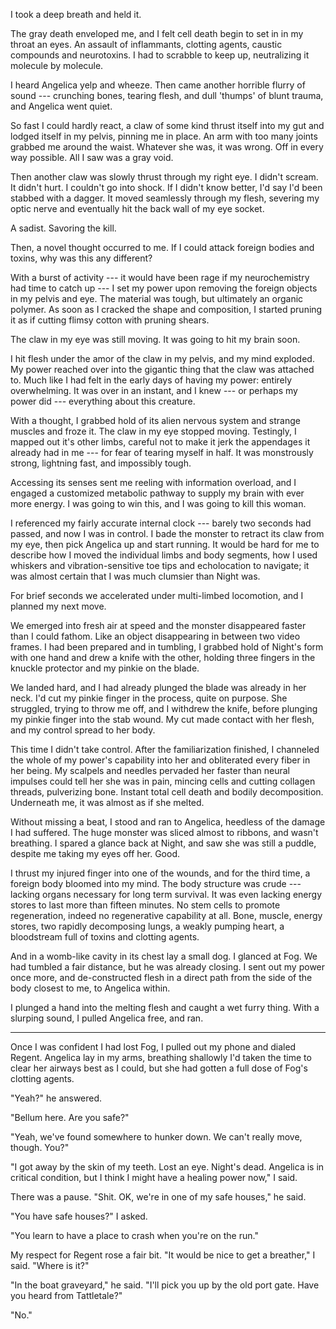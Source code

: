 I took a deep breath and held it.

The gray death enveloped me, and I felt cell death begin to set in in my throat an eyes. An assault
of inflammants, clotting agents, caustic compounds and neurotoxins. I had to scrabble to keep up, neutralizing
it molecule by molecule.

I heard Angelica yelp and wheeze. Then came another horrible flurry of sound --- crunching bones, tearing flesh,
and dull 'thumps' of blunt trauma, and Angelica went quiet.

So fast I could hardly react, a claw of some kind thrust itself into my gut and lodged itself in my pelvis, pinning me in place.
An arm with too many joints grabbed me around the waist.
Whatever she was, it was wrong. Off in every way possible. All I saw was a gray void.

Then another claw was slowly thrust through my right eye. I didn't scream. It didn't
hurt. I couldn't go into shock. If I didn't know better, I'd say I'd been stabbed with a dagger. It moved
seamlessly through my flesh, severing my optic nerve and eventually hit the back wall of my eye socket.

A sadist. Savoring the kill.

Then, a novel thought occurred to me. If I could attack foreign bodies and toxins, why was
this any different?

With a burst of activity --- it would have been rage if my neurochemistry had time to catch up ---
I set my power upon removing the foreign objects in my pelvis and eye. The material was tough, but
ultimately an organic polymer. As soon as I cracked the shape and composition, I started pruning it as if cutting
flimsy cotton with pruning shears.

The claw in my eye was still moving. It was going to hit my brain soon.

I hit flesh under the amor of the claw in my pelvis, and my mind exploded.
My power reached over into the gigantic thing that the claw was attached to. Much like I had felt
in the early days of having my power: entirely overwhelming. It was over in an instant, and I knew --- or
perhaps my power did --- everything about this creature.

With a thought, I grabbed hold of its alien nervous system and strange muscles and froze it. The claw in my eye
stopped moving. Testingly, I mapped out it's other limbs, careful not to make it jerk the appendages it already had
in me --- for fear of tearing myself in half. It was monstrously strong, lightning fast, and impossibly tough.

Accessing its senses sent me reeling with information overload, and I engaged a customized metabolic pathway
to supply my brain with ever more energy. I was going to win this, and I was going to kill this woman.

I referenced my fairly accurate internal clock --- barely two seconds had passed, and now I was in control.
I bade the monster to retract its claw from my eye, then pick Angelica up and start running. It would be hard for
me to describe how I moved the individual limbs and body segments, how I used whiskers and vibration-sensitive
toe tips and echolocation to navigate; it was almost certain that I was much clumsier than Night was.

For brief seconds we accelerated under multi-limbed locomotion, and I planned my next move.

We emerged into fresh air at speed and the monster disappeared faster than I could fathom. Like an object disappearing
in between two video frames. I had been prepared and in tumbling, I grabbed hold of Night's form with one hand and drew
a knife with the other, holding three fingers in the knuckle protector and my pinkie on the blade.

We landed hard, and I had already plunged the blade was already in her neck. I'd cut my pinkie finger in the process,
quite on purpose. She struggled, trying to throw me off, and I withdrew the knife, before plunging my pinkie finger
into the stab wound. My cut made contact with her flesh, and my control spread to her body.

This time I didn't take control. After the familiarization finished, I channeled the whole of my power's capability
into her and obliterated every fiber in her being. My scalpels and needles pervaded her faster than neural impulses could
tell her she was in pain, mincing cells and cutting collagen threads, pulverizing bone. Instant total cell death and
bodily decomposition. Underneath me, it was almost as if she melted.

Without missing a beat, I stood and ran to Angelica, heedless of the damage I had suffered. The huge monster was sliced
almost to ribbons, and wasn't breathing. I spared a glance back at Night, and saw she was still a puddle, despite me
taking my eyes off her. Good.

I thrust my injured finger into one of the wounds, and for the third time, a foreign body bloomed into my mind. The
body structure was crude --- lacking organs necessary for long term survival. It was even lacking energy stores to
last more than fifteen minutes. No stem cells to promote regeneration, indeed no regenerative capability at all. Bone,
muscle, energy stores, two rapidly decomposing lungs, a weakly pumping heart, a bloodstream full of toxins and clotting
agents.

And in a womb-like cavity in its chest lay a small dog. I glanced at Fog. We had tumbled a fair distance, but he 
was already closing. I sent out my power once more, and de-constructed flesh in a direct path from the side of
the body closest to me, to Angelica within.

I plunged a hand into the melting flesh and caught a wet furry thing. With a slurping sound, I pulled Angelica free,
and ran.

----

Once I was confident I had lost Fog, I pulled out my phone and dialed Regent. Angelica lay in my arms,
breathing shallowly I'd taken the time to clear her airways best as I could, but she had gotten a full
dose of Fog's clotting agents.

"Yeah?" he answered.

"Bellum here. Are you safe?"

"Yeah, we've found somewhere to hunker down. We can't really move, though. You?"

"I got away by the skin of my teeth. Lost an eye. Night's dead. Angelica is in critical condition, but I think
I might have a healing power now," I said.

There was a pause. "Shit. OK, we're in one of my safe houses," he said.

"You have safe houses?" I asked.

"You learn to have a place to crash when you're on the run."

My respect for Regent rose a fair bit. "It would be nice to get a breather," I said. "Where is it?"

"In the boat graveyard," he said. "I'll pick you up by the old port gate. Have you heard from Tattletale?"

"No."
